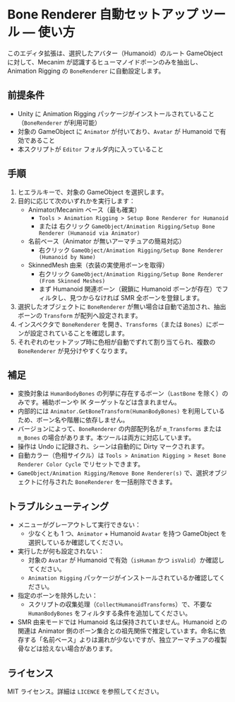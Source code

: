 # Bone Renderer 自動セットアップ ツール — 使い方

このエディタ拡張は、選択したアバター（Humanoid）のルート GameObject に対して、Mecanim が認識するヒューマノイドボーンのみを抽出し、Animation Rigging の `BoneRenderer` に自動設定します。

## 前提条件
- Unity に Animation Rigging パッケージがインストールされていること（`BoneRenderer` が利用可能）
- 対象の GameObject に `Animator` が付いており、`Avatar` が Humanoid で有効であること
- 本スクリプトが `Editor` フォルダ内に入っていること

## 手順
1. ヒエラルキーで、対象の GameObject を選択します。
2. 目的に応じて次のいずれかを実行します：
   - Animator/Mecanim ベース（最も確実）
     - `Tools > Animation Rigging > Setup Bone Renderer for Humanoid`
     - または 右クリック `GameObject/Animation Rigging/Setup Bone Renderer (Humanoid via Animator)`
   - 名前ベース（Animator が無いアーマチュアの簡易対応）
     - 右クリック `GameObject/Animation Rigging/Setup Bone Renderer (Humanoid by Name)`
   - SkinnedMesh 由来（衣装の実使用ボーンを取得）
     - 右クリック `GameObject/Animation Rigging/Setup Bone Renderer (From Skinned Meshes)`
     - まず Humanoid 関連ボーン（親鎖に Humanoid ボーンが存在）でフィルタし、見つからなければ SMR 全ボーンを登録します。
3. 選択したオブジェクトに `BoneRenderer` が無い場合は自動で追加され、抽出ボーンの `Transform` が配列へ設定されます。
4. インスペクタで `BoneRenderer` を開き、`Transforms`（または `Bones`）にボーンが設定されていることを確認します。
5. それぞれのセットアップ時に色相が自動でずれて割り当てられ、複数の `BoneRenderer` が見分けやすくなります。

## 補足
- 変換対象は `HumanBodyBones` の列挙に存在するボーン（`LastBone` を除く）のみです。補助ボーンや IK ターゲットなどは含まれません。
- 内部的には `Animator.GetBoneTransform(HumanBodyBones)` を利用しているため、ボーン名や階層に依存しません。
- バージョンによって、`BoneRenderer` の内部配列名が `m_Transforms` または `m_Bones` の場合があります。本ツールは両方に対応しています。
- 操作は Undo に記録され、シーンは自動的に Dirty マークされます。
- 自動カラー（色相サイクル）は `Tools > Animation Rigging > Reset Bone Renderer Color Cycle` でリセットできます。
- `GameObject/Animation Rigging/Remove Bone Renderer(s)` で、選択オブジェクトに付与された `BoneRenderer` を一括削除できます。

## トラブルシューティング
- メニューがグレーアウトして実行できない：
  - 少なくとも 1 つ、`Animator` + Humanoid `Avatar` を持つ GameObject を選択しているか確認してください。
- 実行したが何も設定されない：
  - 対象の `Avatar` が Humanoid で有効（`isHuman` かつ `isValid`）か確認してください。
  - `Animation Rigging` パッケージがインストールされているか確認してください。
- 指定のボーンを除外したい：
  - スクリプトの収集処理（`CollectHumanoidTransforms`）で、不要な `HumanBodyBones` をフィルタする条件を追加してください。
 - SMR 由来モードでは Humanoid 名は保持されていません。Humanoid との関連は Animator 側のボーン集合との祖先関係で推定しています。命名に依存する「名前ベース」よりは漏れが少ないですが、独立アーマチュアの複製骨などは拾えない場合があります。

## ライセンス
MIT ライセンス。詳細は `LICENCE` を参照してください。

